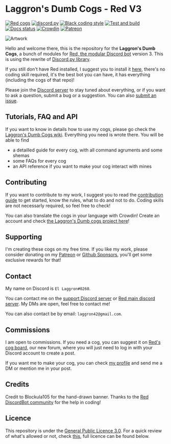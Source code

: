 # Laggron's Dumb Cogs - Red V3

[![Red cogs](https://img.shields.io/badge/Red--DiscordBot-cogs-red.svg)](https://github.com/Cog-Creators/Red-DiscordBot/tree/V3/develop)
[![discord.py](https://img.shields.io/badge/discord-py-blue.svg)](https://github.com/Rapptz/discord.py)
[![Black coding style](https://img.shields.io/badge/code%20style-black-000000.svg)](https://github.com/ambv/black)
[![Test and build](https://github.com/retke/Laggrons-Dumb-Cogs/workflows/Tests/badge.svg)](https://github.com/retke/Laggrons-Dumb-Cogs/actions)
[![Docs status](https://readthedocs.org/projects/laggrons-dumb-cogs/badge)](http://laggrons-dumb-cogs.readthedocs.io)
[![Crowdin](https://badges.crowdin.net/laggrons-dumb-cogs/localized.svg)](https://crowdin.com/project/laggrons-dumb-cogs)
[![Patreon](https://img.shields.io/badge/Patreon-donate-orange.svg)](https://patreon.com/retke)

![Artwork](https://github.com/retke/Laggrons-Dumb-Cogs/blob/master/.github/RESSOURCES/BANNERS/Base_banner.png)

Hello and welcome there, this is the repository for the **Laggron's Dumb Cogs**, a bunch of modules for [Red, the modular Discord bot](https://github.com/Cog-Creators/Red-DiscordBot/tree/V3/master) version 3. This is using the rewrite of [Discord.py library](https://github.com/Rapptz/discord.py/tree/v1.0.0).

If you still don't have Red installed, I suggest you to install it [here](https://red-discordbot.readthedocs.io/en/v3-develop/), there's no coding skill required, it's the best bot you can have, it has everything (including the cogs of that repo)!

Please join the [Discord server](https://discord.gg/GET4DVk) to stay tuned about everything, or if you want to ask a question, submit a bug or a suggestion. You can also [submit an issue](https://github.com/retke/Laggrons-Dumb-Cogs/issues/new/choose).

## Tutorials, FAQ and API

If you want to know in details how to use my cogs, please go check the [Laggron's Dumb Cogs wiki](https://laggron.red/). Everything you need is wrote there. You will be able to find

- a detailled guide for every cog, with all command agruments and some shemas
- some FAQs for every cog
- an API reference if you want to make your cog interact with mines

## Contributing

If you want to contribute to my work, I suggest you to read the [contribution guide](https://github.com/retke/Laggrons-Dumb-Cogs/blob/master/.github/CONTRIBUTING.md) to get started, know the rules, what to do and not to do. Coding skills are not necessarly required, so feel free to check!

You can also translate the cogs in your language with Crowdin! Create an account and check [the Laggron's Dumb cogs project here](https://crowdin.com/project/laggrons-dumb-cogs/)!

## Supporting

I'm creating these cogs on my free time. If you like my work, please consider donating on my [Patreon](https://patreon.com/retke) or [Github Sponsors](https://github.com/sponsors/retke/card), you'll get some exclusive rewards for that!

## Contact

My name on Discord is `El Laggron#0260`.

You can contact me on the [support Discord server](https://discord.gg/GET4DVk) or [Red main discord server](https://discord.gg/red). My DMs are open, feel free to contact me!

You can also contact be by email: `laggron42@gmail.com`.

## Commissions

I am open to commissions. If you need a cog, you can suggest it on [Red's cog board](https://cogboard.discord.red), our new forum, where you will just need to log in with your Discord account to create a post.

If you want me to make your cog, you can check [my profile](https://cogboard.discord.red/u/El_Laggron) and send me a DM or mention me in your post.

## Credits

Credit to Blockula105 for the hand-drawn banner. Thanks to the [Red DiscordBot community](https://discord.gg/red) for the help in coding!

## Licence

This repository is under the [General Public Licence 3.0](https://www.gnu.org/licenses/gpl-3.0.en.html). For a quick review of what's allowed or not, check [this](https://github.com/retke/Laggrons-Dumb-Cogs/blob/master/LICENSE), full licence can be found below.
